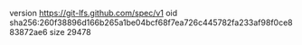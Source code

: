 version https://git-lfs.github.com/spec/v1
oid sha256:260f38896d166b265a1be04bcf68f7ea726c445782fa233af98f0ce883872ae6
size 29478
